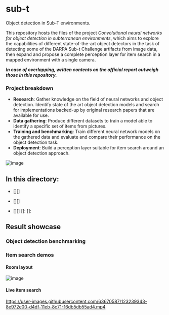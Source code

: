 # sub-t
Object detection in Sub-T environments.

This repository hosts the files of the project *Convolutional neural networks for object detection in subterranean environments*, which aims to explore the capabilities of different state-of-the-art object detectors in the task of detecting some of the DARPA Sub-t Challenge artifacts from image data, then expand and propose a complete perception layer for item search in a mapped environment with a single camera.

***In case of overlapping, written contents on the official report outweigh those in this repository.***

### Project breakdown
- **Research**: Gather knowledge on the field of neural networks and object detection. Identify state of the art object detection models and search for implementations backed-up by original research papers that are available for use.  
- **Data gathering**: Produce different datasets to train a model able to identify a specific set of items from pictures.   
- **Training and benchmarking**: Train different neural network models on the gathered data and evaluate and compare their performance on the object detection task.  
- **Deployment**: Build a perception layer suitable for item search around an object detection approach.

![image](https://user-images.githubusercontent.com/63670587/123279374-13963d80-d508-11eb-84a6-1cfa3f67ae62.png)

## In this directory:
- [][]




- [][]
- [][]
[]:
[]:

## Result showcase

### Object detection benchmarking

### Item search demos
#### Room layout
![image](https://user-images.githubusercontent.com/63670587/123277294-450e0980-d506-11eb-9faa-0aa23f441682.png)

#### Live item search
https://user-images.githubusercontent.com/63670587/123239343-8e972e00-d4df-11eb-8c71-16db5db55ad4.mp4

